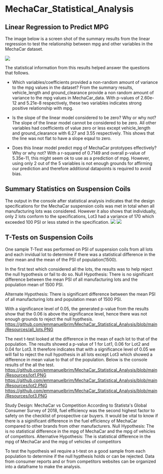 # MechaCar_Statistical_Analysis
## Linear Regression to Predict MPG
The image below is a screen shot of the summary results from the linear regression to test the relationship between mpg and other variables in the MechaCar dataset.

![](https://github.com/emmanuelbrim/MechaCar_Statistical_Analysis/blob/main/Resources/MechaCar.PNG)

The statistical information from this results helped answer the questions that follows.

- Which variables/coefficients provided a non-random amount of variance to the mpg values in the dataset?
From the summary results, vehicle_length and ground_clearance provide a non random amount of variance to the mpg values in MechaCar_data.
With p-values of 2.60e-12 and 5.21e-8 respectively, these two variables indicates strong positive relationship with mpg.

- Is the slope of the linear model considered to be zero? Why or why not?
The slope of the linear model cannot be considered to be zero.
All other variables had coefficients of value zero or less except vehicle_length and ground_clearance with 6.27 and 3.55 respectively. 
This shows that the line was not flat to have a slope eqaul to zero. 

- Does this linear model predict mpg of MechaCar prototypes effectively? Why or why not?
With a r-squared of 0.7149 and overall p-value of 5.35e-11, this might seem ok to use as a prediction of mpg. 
However, using only 2 out of the 5 variables is not enough grounds for affirming our prediction and therefore additional datapoints is required to avoid bias.  

## Summary Statistics on Suspension Coils
The output in the console after statistical analysis indicates that the design specifications for the MechaCar suspension coils was met in total when all manufacturing lots was considered. 
However it also shows that individually, only 2 lots conform to the specifications, Lot3 had a variance of 170 which exceeded 100 PSI or less stated in the specification.
![](https://github.com/emmanuelbrim/MechaCar_Statistical_Analysis/blob/main/Resources/lot_summary.PNG)
![](https://github.com/emmanuelbrim/MechaCar_Statistical_Analysis/blob/main/Resources/total_summary.PNG)

## T-Tests on Suspension Coils
One sample T-Test was performed on PSI of suspension coils from all lots and each invidual lot to determine if there was a statistical difference in the their mean and the mean of the PSI of  population(1500).

In the first test which considered all the lots, the results was to help reject the null hypothesis or fail to do so.
Null Hypothesis: There is no significant difference between the mean PSI of all manufacturing lots and the population mean of 1500 PSI.

Alternate Hypothesis: There is significant difference between the mean PSI of all manufacturing lots and population mean of 1500 PSI.
 
With a significance level of 0.05, the generated p-value from the results show that the 0.06 is above the significance level, hence there was not enough grounds to reject the null hypthesis.  
https://github.com/emmanuelbrim/MechaCar_Statistical_Analysis/blob/main/Resources/all_lots.PNG

The next t-test looked at the difference in the mean of each lot to that of the population.
The results showed a p-value of 1 for Lot1, 0.06 for Lot2 and 0.04 for Lot3.
It therefore indicates that with a significance level of 0.05 we will fail to reject the null hypothesis in all lots except Lot3 which showed a difference in mean value to that of the population.
Below is the console results of the all the test. 
https://github.com/emmanuelbrim/MechaCar_Statistical_Analysis/blob/main/Resources/lot1.PNG
https://github.com/emmanuelbrim/MechaCar_Statistical_Analysis/blob/main/Resources/lot2.PNG
https://github.com/emmanuelbrim/MechaCar_Statistical_Analysis/blob/main/Resources/lot3.PNG

Study Design: MechaCar vs Competition
According to Statista's Global Consumer Survey of 2018, fuel efficiency was the second highest factor to safety on the checklist of prospective car buyers.
It would be vital to know if there is a siginificant difference in the fuel efficiency of MechaCar compared to other brands from other manufacturers.
Null Hypothesis: The is no statistical difference in the mpg of MechaCar and the mpg of vehicles of competitors.
Alternative Hypothesis: The is statistical difference in the mpg of MechaCar and the mpg of vehicles of competitors

To test the hypothesis wil require a t-test on a good sample from each population to determine if the null hypthesis holds or can be rejected. 
Data from consumer reports and or from competitors websites can be organized into a dataframe to make the analysis. 
